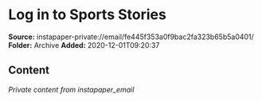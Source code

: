 # Log in to Sports Stories

**Source:** instapaper-private://email/fe445f353a0f9bac2fa323b65b5a0401/
**Folder:** Archive
**Added:** 2020-12-01T09:20:37




## Content
*Private content from instapaper_email*
